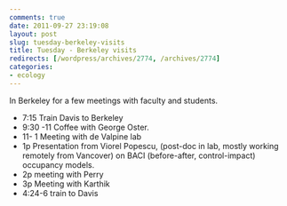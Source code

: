 ```yaml
---
comments: true
date: 2011-09-27 23:19:08
layout: post
slug: tuesday-berkeley-visits
title: Tuesday - Berkeley visits
redirects: [/wordpress/archives/2774, /archives/2774]
categories:
- ecology 
---
```


In Berkeley for a few meetings with faculty and students.

  * 7:15 Train Davis to Berkeley
  * 9:30 -11 Coffee with George Oster.
  * 11- 1 Meeting with de Valpine lab
  * 1p Presentation from Viorel Popescu, (post-doc in lab, mostly working remotely from Vancover) on BACI (before-after, control-impact) occupancy models.
  * 2p meeting with Perry
  * 3p Meeting with Karthik
  * 4:24-6 train to Davis

